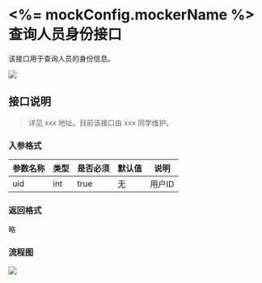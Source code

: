 # <%= mockConfig.mockerName %> 查询人员身份接口

该接口用于查询人员的身份信息。

![](__STATIC_PATH__/logo.jpg)

## 接口说明

> 详见 xxx 地址。目前该接口由 xxx 同学维护。

### 入参格式

| 参数名称 | 类型 | 是否必须 | 默认值 | 说明 |
| --- | --- | --- | --- | --- |
| uid | int | true | 无 | 用户ID |

### 返回格式

略

### 流程图

![](__STATIC_PATH__/sub/workflow.png)